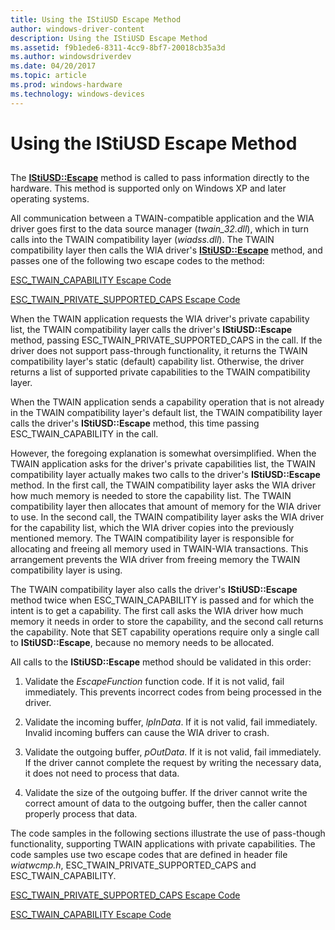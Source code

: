 ```yaml
---
title: Using the IStiUSD Escape Method
author: windows-driver-content
description: Using the IStiUSD Escape Method
ms.assetid: f9b1ede6-8311-4cc9-8bf7-20018cb35a3d
ms.author: windowsdriverdev
ms.date: 04/20/2017
ms.topic: article
ms.prod: windows-hardware
ms.technology: windows-devices
---
```


# Using the IStiUSD Escape Method


## <a href="" id="ddk-using-the-istiusd-escape-method-si"></a>


The [**IStiUSD::Escape**](https://msdn.microsoft.com/library/windows/hardware/ff543815) method is called to pass information directly to the hardware. This method is supported only on Windows XP and later operating systems.

All communication between a TWAIN-compatible application and the WIA driver goes first to the data source manager (*twain\_32.dll*), which in turn calls into the TWAIN compatibility layer (*wiadss.dll*). The TWAIN compatibility layer then calls the WIA driver's [**IStiUSD::Escape**](https://msdn.microsoft.com/library/windows/hardware/ff543815) method, and passes one of the following two escape codes to the method:

[ESC\_TWAIN\_CAPABILITY Escape Code](esc-twain-capability-escape-code.md)

[ESC\_TWAIN\_PRIVATE\_SUPPORTED\_CAPS Escape Code](esc-twain-private-supported-caps-escape-code.md)

When the TWAIN application requests the WIA driver's private capability list, the TWAIN compatibility layer calls the driver's **IStiUSD::Escape** method, passing ESC\_TWAIN\_PRIVATE\_SUPPORTED\_CAPS in the call. If the driver does not support pass-through functionality, it returns the TWAIN compatibility layer's static (default) capability list. Otherwise, the driver returns a list of supported private capabilities to the TWAIN compatibility layer.

When the TWAIN application sends a capability operation that is not already in the TWAIN compatibility layer's default list, the TWAIN compatibility layer calls the driver's **IStiUSD::Escape** method, this time passing ESC\_TWAIN\_CAPABILITY in the call.

However, the foregoing explanation is somewhat oversimplified. When the TWAIN application asks for the driver's private capabilities list, the TWAIN compatibility layer actually makes two calls to the driver's **IStiUSD::Escape** method. In the first call, the TWAIN compatibility layer asks the WIA driver how much memory is needed to store the capability list. The TWAIN compatibility layer then allocates that amount of memory for the WIA driver to use. In the second call, the TWAIN compatibility layer asks the WIA driver for the capability list, which the WIA driver copies into the previously mentioned memory. The TWAIN compatibility layer is responsible for allocating and freeing all memory used in TWAIN-WIA transactions. This arrangement prevents the WIA driver from freeing memory the TWAIN compatibility layer is using.

The TWAIN compatibility layer also calls the driver's **IStiUSD::Escape** method twice when ESC\_TWAIN\_CAPABILITY is passed and for which the intent is to get a capability. The first call asks the WIA driver how much memory it needs in order to store the capability, and the second call returns the capability. Note that SET capability operations require only a single call to **IStiUSD::Escape**, because no memory needs to be allocated.

All calls to the **IStiUSD::Escape** method should be validated in this order:

1.  Validate the *EscapeFunction* function code. If it is not valid, fail immediately. This prevents incorrect codes from being processed in the driver.

2.  Validate the incoming buffer, *lpInData*. If it is not valid, fail immediately. Invalid incoming buffers can cause the WIA driver to crash.

3.  Validate the outgoing buffer, *pOutData*. If it is not valid, fail immediately. If the driver cannot complete the request by writing the necessary data, it does not need to process that data.

4.  Validate the size of the outgoing buffer. If the driver cannot write the correct amount of data to the outgoing buffer, then the caller cannot properly process that data.

The code samples in the following sections illustrate the use of pass-though functionality, supporting TWAIN applications with private capabilities. The code samples use two escape codes that are defined in header file *wiatwcmp.h*, ESC\_TWAIN\_PRIVATE\_SUPPORTED\_CAPS and ESC\_TWAIN\_CAPABILITY.

[ESC\_TWAIN\_PRIVATE\_SUPPORTED\_CAPS Escape Code](esc-twain-private-supported-caps-escape-code.md)

[ESC\_TWAIN\_CAPABILITY Escape Code](esc-twain-capability-escape-code.md)

 

 




